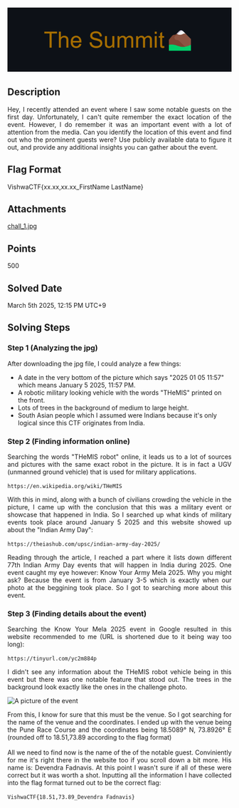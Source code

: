 ### ![Title](additional-files/The-Summit.png)

## Description

<div style="text-align: justify">Hey, I recently attended an event where I saw some notable guests on the first day. Unfortunately, I can't quite remember the exact location of the event. However, I do remember it was an important event with a lot of attention from the media. Can you identify the location of this event and find out who the prominent guests were? Use publicly available data to figure it out, and provide any additional insights you can gather about the event.</div>

## Flag Format

VishwaCTF{xx.xx,xx.xx_FirstName LastName}

## Attachments

[chall_1.jpg](additional-files/chall_1.jpg)

## Points

500

## Solved Date

March 5th 2025, 12:15 PM UTC+9

## Solving Steps

### Step 1 (Analyzing the jpg)

<div style="text-align: justify">After downloading the jpg file, I could analyze a few things:</div>

- A date in the very bottom of the picture which says "2025 01 05 11:57" which means January 5 2025, 11:57 PM.
- A robotic military looking vehicle with the words "THeMIS" printed on the front.
- Lots of trees in the background of medium to large height.
- South Asian people which I assumed were Indians because it's only logical since this CTF originates from India.

### Step 2 (Finding information online)

<div style="text-align: justify">Searching the words "THeMIS robot" online, it leads us to a lot of sources and pictures with the same exact robot in the picture. It is in fact a UGV (unmanned ground vehicle) that is used for military applications.</div>

`https://en.wikipedia.org/wiki/THeMIS`

<div style="text-align: justify">With this in mind, along with a bunch of civilians crowding the vehicle in the picture, I came up with the conclusion that this was a military event or showcase that happened in India. So I searched up what kinds of military events took place around January 5 2025 and this website showed up about the "Indian Army Day": </div>

`https://theiashub.com/upsc/indian-army-day-2025/`

<div style="text-align: justify">Reading through the article, I reached a part where it lists down different 77th Indian Army Day events that will happen in India during 2025. One event caught my eye however: Know Your Army Mela 2025. Why you might ask? Because the event is from January 3-5 which is exactly when our photo at the beggining took place. So I got to searching more about this event.</div>

### Step 3 (Finding details about the event)

<div style="text-align: justify">Searching the Know Your Mela 2025 event in Google resulted in this website recommended to me (URL is shortened due to it being way too long):</div>

`https://tinyurl.com/yc2m884p`

<div style="text-align: justify">I didn't see any information about the THeMIS robot vehicle being in this event but there was one notable feature that stood out. The trees in the background look exactly like the ones in the challenge photo.</div>

![A picture of the event](additional-files/Know-Your-Mela-2025-Event-Picture.jpg)

<div style="text-align: justify">From this, I know for sure that this must be the venue. So I got searching for the name of the venue and the coordinates. I ended up with the venue being the Pune Race Course and the coordinates being 18.5089° N, 73.8926° E (rounded off to 18.51,73.89 according to the flag format)</div><br/>

<div style="text-align: justify">All we need to find now is the name of the of the notable guest. Conviniently for me it's right there in the website too if you scroll down a bit more. His name is: Devendra Fadnavis. At this point I wasn't sure if all of these were correct but it was worth a shot. Inputting all the information I have collected into the flag format turned out to be the correct flag:</div>

`VishwaCTF{18.51,73.89_Devendra Fadnavis}`

